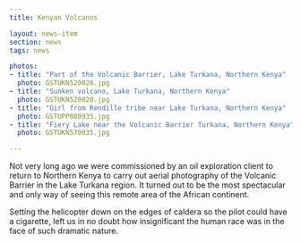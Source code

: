 ```yaml
--- 
title: Kenyan Volcanos

layout: news-item 
section: news
tags: news 

photos:
- title: "Part of the Volcanic Barrier, Lake Turkana, Northern Kenya"
  photo: GSTUKN520026.jpg
- title: "Sunken volcano, Lake Turkana, Northern Kenya"
  photo: GSTUKN520020.jpg
- title: "Girl from Rendille tribe near Lake Turkana, Northern Kenya"
  photo: GSTUPP080935.jpg
- title: "Fiery Lake near the Volcanic Barrier Turkana, Northern Kenya"
  photo: GSTUKN570035.jpg

---  
```


Not very long ago we were commissioned by an oil exploration client 
to return to Northern Kenya to carry out aerial photography of the 
Volcanic Barrier in the Lake Turkana region. It turned out to be the 
most spectacular and only way of seeing this remote area of the African 
continent. 

Setting the helicopter down on the edges of caldera so the pilot 
could have a cigarette, left us in no doubt how insignificant the 
human race was in the face of such dramatic nature.